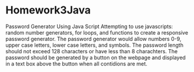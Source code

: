# Homework3Java
Password Generator Using Java Script
Attempting to use javascripts: random number generators, for loops, and functions to create a responsive password generator. The password generator would allow numbers 0-9, upper case letters, lower case letters, and symbols. The password length should not exceed 128 characters or have less than 8 charachters. The password should be generated by a button on the webpage and displayed in a text box above the button when all contidions are met. 